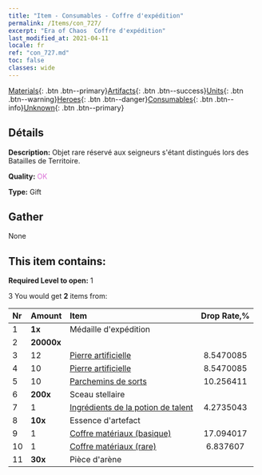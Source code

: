 ```yaml
---
title: "Item - Consumables - Coffre d'expédition"
permalink: /Items/con_727/
excerpt: "Era of Chaos  Coffre d'expédition"
last_modified_at: 2021-04-11
locale: fr
ref: "con_727.md"
toc: false
classes: wide
---
```

 [Materials](/fr/Items/){: .btn .btn--primary}[Artifacts](/fr/Items/Artifacts/){: .btn .btn--success}[Units](/fr/Items/Units/){: .btn .btn--warning}[Heroes](/fr/Items/Heroes/){: .btn .btn--danger}[Consumables](/fr/Items/Consumables/){: .btn .btn--info}[Unknown](/fr/Items/Unknown/){: .btn .btn--primary}

## Détails
 **Description:** Objet rare réservé aux seigneurs s'étant distingués lors des Batailles de Territoire.

 **Quality:** <span style="color: #DA70D6">OK</span>

 **Type:** Gift

## Gather

  None

## This item contains:

 **Required Level to open:** 1

 3 You would get **2** items  from:

  | Nr | Amount |     Item    | Drop Rate,% |
  |:---|:-------|:------------|:---------:|
  | 1 |  **1x** | Médaille d'expédition |  | 0.0 | 
  | 2 |  **20000x** | <i class="fas fa-coins"/> |  | 17.094017 | 
  | 3 | 12 | [Pierre artificielle](/fr/Items/art_188/) | 8.5470085 | 
  | 4 | 10 | [Pierre artificielle](/fr/Items/art_188/) | 8.5470085 | 
  | 5 | 10 | [Parchemins de sorts](/fr/Items/con_694/) | 10.256411 | 
  | 6 |  **200x** | Sceau stellaire |  | 10.256411 | 
  | 7 | 1 | [Ingrédients de la potion de talent](/fr/Items/con_1120/) | 4.2735043 | 
  | 8 |  **10x** | Essence d'artefact |  | 8.5470085 | 
  | 9 | 1 | [Coffre matériaux (basique)](/fr/Items/con_756/) | 17.094017 | 
  | 10 | 1 | [Coffre matériaux (rare)](/fr/Items/con_757/) | 6.837607 | 
  | 11 |  **30x** | Pièce d'arène |  | 8.5470085 | 
